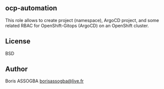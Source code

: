 ## ocp-automation

This role allows to create project (namespace), ArgoCD project, and some related RBAC for OpenShift-Gitops (ArgoCD) on an OpenShift cluster.

## License

BSD

## Author

Boris ASSOGBA
<borisassogba@live.fr>
